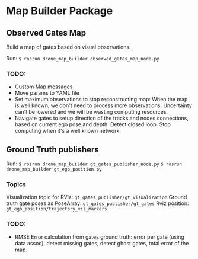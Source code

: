 # Map Builder Package
 
## Observed Gates Map

Build a map of gates based on visual observations.

Run:
`$ rosrun drone_map_builder observed_gates_map_node.py` 


### TODO: 
- Custom Map messages
- Move params to YAML file
- Set maximum observations to stop reconstructing map: When the map is well known, we don't need to process more observations. Uncertainty can't be lowered and we will be wasting computing resources.
- Navigate gates to setup direction of the tracks and nodes connections, based on current ego pose and depth. Detect closed loop. Stop computing when it's a well known network.


## Ground Truth publishers

Run: 
`$ rosrun drone_map_builder gt_gates_publisher_node.py`
`$ rosrun drone_map_builder gt_ego_position.py`

### Topics
Visualization topic for RViz: `gt_gates_publisher/gt_visualization`
Ground truth gate poses as PoseArray: `gt_gates_publisher/gt_gates`
Rviz position: `gt_ego_position/trajectory_viz_markers`

### TODO:
- RMSE Error calculation from gates ground truth: error per gate (using data assoc), detect missing gates, detect ghost gates, total error of the map.  